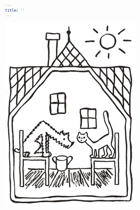 ```yaml
---
title: ''
---
```


![povidani_o_pejskovi_a_kocicce_002](./resources/povidani_o_pejskovi_a_kocicce_002.jpg)
